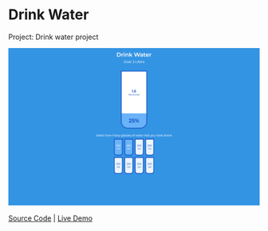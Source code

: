 # Drink Water

Project: Drink water project

![cover](cover.png)

[Source Code](./README.md) | [Live Demo](https://gattuso.dev/js-projects/drink-water/index)
